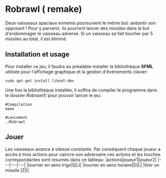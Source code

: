 # Robrawl ( remake)

Deux vaisseaux spaciaux ennemis poursuivent le même but: anéantir son opposant ! 
Pour y parvenir, ils pourront lancer des missiles dans le but d'endommager le vaisseau adverse. Si un vaisseau se fait toucher par 5 missiles au total, il est éliminé.

## Installation et usage

Pour installer ce jeu, il faudra au préalable installer la bibliothèque **SFML** utilisée pour l'affichage graphique et la gestion d'événements clavier:
```
sudo apt-get install libsml-dev
```
Une fois la bibliothèque installée, il suffira de compiler le programme dans le dossier *Robrawl1/* pour pouvoir lancer le jeu:
```
#Compilation
make

#Lancement
./Robrawl
``` 

## Jouer 
 

Les vaisseaux avance à vitesse constante. Par conséquent chaque joueur a accès à trois actions pour vaincre son adversaire ces actions et les touches correspondantes sont resumés dans ce tableau: 
|actions|joueur1|joueur2|
|---|---|---|
|tourner en sens trigo|Q|J|
|tourner en sens horaire|D|L|
|tirer un missile |Z|I|




